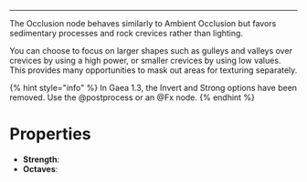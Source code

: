 

---

The Occlusion node behaves similarly to Ambient Occlusion but favors sedimentary processes and rock crevices rather than lighting.

You can choose to focus on larger shapes such as gulleys and valleys over crevices by using a high power, or smaller crevices by using low values. This provides many opportunities to mask out areas for texturing separately.

{% hint style="info" %}
In Gaea 1.3, the Invert and Strong options have been removed. Use the @postprocess or an @Fx node.
{% endhint %}



# Properties

- **Strength**: 
- **Octaves**: 



